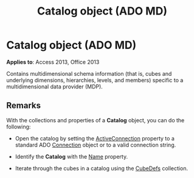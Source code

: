 ﻿---
title: Catalog object (ADO MD)
TOCTitle: Catalog object (ADO MD)
ms:assetid: 708c4082-3589-7f3b-5ea3-f3705f3d3ff1
ms:mtpsurl: https://msdn.microsoft.com/library/JJ249445(v=office.15)
ms:contentKeyID: 48545559
ms.date: 09/18/2015
mtps_version: v=office.15
---

# Catalog object (ADO MD)


**Applies to**: Access 2013, Office 2013

Contains multidimensional schema information (that is, cubes and underlying dimensions, hierarchies, levels, and members) specific to a multidimensional data provider (MDP).

## Remarks

With the collections and properties of a **Catalog** object, you can do the following:

  - Open the catalog by setting the [ActiveConnection](activeconnection-property-ado-md.md) property to a standard ADO [Connection](connection-object-ado.md) object or to a valid connection string.

  - Identify the **Catalog** with the [Name](name-property-ado-md.md) property.

  - Iterate through the cubes in a catalog using the [CubeDefs](cubedefs-collection-ado-md.md) collection.

